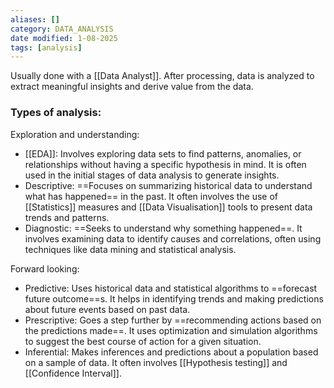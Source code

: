 ```yaml
---
aliases: []
category: DATA_ANALYSIS
date modified: 1-08-2025
tags: [analysis]
---
```

Usually done with a [[Data Analyst]]. After processing, data is analyzed to extract meaningful insights and derive value from the data.
### Types of analysis:

Exploration and understanding:
- [[EDA]]: Involves exploring data sets to find patterns, anomalies, or relationships without having a specific hypothesis in mind. It is often used in the initial stages of data analysis to generate insights.
- Descriptive: ==Focuses on summarizing historical data to understand what has happened== in the past. It often involves the use of [[Statistics]] measures and [[Data Visualisation]] tools to present data trends and patterns.
- Diagnostic: ==Seeks to understand why something happened==. It involves examining data to identify causes and correlations, often using techniques like data mining and statistical analysis.

Forward looking:
- Predictive: Uses historical data and statistical algorithms to ==forecast future outcome==s. It helps in identifying trends and making predictions about future events based on past data.
- Prescriptive: Goes a step further by ==recommending actions based on the predictions made==. It uses optimization and simulation algorithms to suggest the best course of action for a given situation.
- Inferential: Makes inferences and predictions about a population based on a sample of data. It often involves [[Hypothesis testing]] and [[Confidence Interval]].